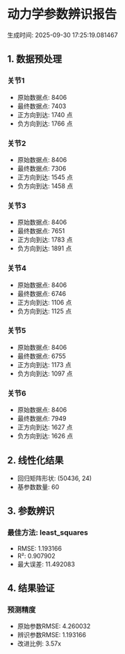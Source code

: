 # 动力学参数辨识报告

生成时间: 2025-09-30 17:25:19.081467

## 1. 数据预处理

### 关节1
- 原始数据点: 8406
- 最终数据点: 7403
- 正方向到达: 1740 点
- 负方向到达: 1766 点

### 关节2
- 原始数据点: 8406
- 最终数据点: 7306
- 正方向到达: 1545 点
- 负方向到达: 1458 点

### 关节3
- 原始数据点: 8406
- 最终数据点: 7651
- 正方向到达: 1783 点
- 负方向到达: 1891 点

### 关节4
- 原始数据点: 8406
- 最终数据点: 6746
- 正方向到达: 1106 点
- 负方向到达: 1125 点

### 关节5
- 原始数据点: 8406
- 最终数据点: 6755
- 正方向到达: 1173 点
- 负方向到达: 1097 点

### 关节6
- 原始数据点: 8406
- 最终数据点: 7949
- 正方向到达: 1627 点
- 负方向到达: 1626 点

## 2. 线性化结果

- 回归矩阵形状: (50436, 24)
- 基参数数量: 60

## 3. 参数辨识

### 最佳方法: least_squares
- RMSE: 1.193166
- R²: 0.907902
- 最大误差: 11.492083

## 4. 结果验证

### 预测精度
- 原始参数RMSE: 4.260032
- 辨识参数RMSE: 1.193166
- 改进比例: 3.57x

